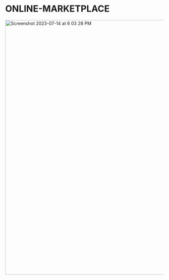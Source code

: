 # ONLINE-MARKETPLACE
<img width="809" alt="Screenshot 2023-07-14 at 6 03 28 PM" src="https://github.com/amoghabn/online-marketplace/assets/112653296/9bcd18f4-d914-4aec-802b-f63c759da083">
